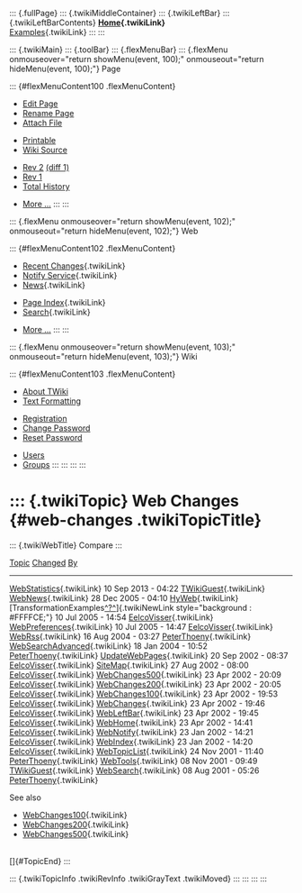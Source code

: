::: {.fullPage}
::: {.twikiMiddleContainer}
::: {.twikiLeftBar}
::: {.twikiLeftBarContents}
**[Home](WebHome){.twikiLink}**\
[Examples](TransformationExamples){.twikiLink}
:::
:::

::: {.twikiMain}
::: {.toolBar}
::: {.flexMenuBar}
::: {.flexMenu onmouseover="return showMenu(event, 100);" onmouseout="return hideMenu(event, 100);"}
Page

::: {#flexMenuContent100 .flexMenuContent}
-   [Edit
    Page](http://www.program-transformation.org/edit/Compare/WebChanges?t=1536827508)
-   [Rename
    Page](http://www.program-transformation.org/rename/Compare/WebChanges)
-   [Attach
    File](http://www.program-transformation.org/attach/Compare/WebChanges)

<!-- -->

-   [Printable](http://www.program-transformation.org/view/Compare/WebChanges?skin=print.pattern)
-   [Wiki
    Source](http://www.program-transformation.org/view/Compare/WebChanges?skin=text&raw=on&contenttype=text/plain)

<!-- -->

-   [Rev
    2](http://www.program-transformation.org/view/Compare/WebChanges?rev=1.2)
    [(diff 1)](http://www.program-transformation.org/rdiff/Compare/WebChanges?rev1=1.2&rev2=1.1)
-   [Rev
    1](http://www.program-transformation.org/view/Compare/WebChanges?rev=1.1)
-   [Total
    History](http://www.program-transformation.org/rdiff/Compare/WebChanges)

<!-- -->

-   [More
    \...](http://www.program-transformation.org/oops/Compare/WebChanges?template=oopsmore&param1=1.2&param2=1.2)
:::
:::

::: {.flexMenu onmouseover="return showMenu(event, 102);" onmouseout="return hideMenu(event, 102);"}
Web

::: {#flexMenuContent102 .flexMenuContent}
-   [Recent Changes](WebChanges){.twikiLink}
-   [Notify Service](WebNotify){.twikiLink}
-   [News](WebNews){.twikiLink}

<!-- -->

-   [Page Index](WebIndex){.twikiLink}
-   [Search](WebSearch){.twikiLink}

<!-- -->

-   [More
    \...](http://www.program-transformation.org/oops/Compare/WebChanges?template=oopsmore&param1=1.2&param2=1.2)
:::
:::

::: {.flexMenu onmouseover="return showMenu(event, 103);" onmouseout="return hideMenu(event, 103);"}
Wiki

::: {#flexMenuContent103 .flexMenuContent}
-   [About
    TWiki](http://www.program-transformation.org/view/TWiki/WebHome)
-   [Text
    Formatting](http://www.program-transformation.org/view/TWiki/TextFormattingRules)

<!-- -->

-   [Registration](http://www.program-transformation.org/view/TWiki/TWikiRegistration)
-   [Change
    Password](http://www.program-transformation.org/view/TWiki/ChangePassword)
-   [Reset
    Password](http://www.program-transformation.org/view/TWiki/ResetPassword)

<!-- -->

-   [Users](http://www.program-transformation.org/view/Main/TWikiUsers)
-   [Groups](http://www.program-transformation.org/view/Main/TWikiGroups)
:::
:::
:::
:::

::: {.twikiTopic}
Web Changes {#web-changes .twikiTopicTitle}
===========

::: {.twikiWebTitle}
Compare
:::

  [Topic](WebChanges@sortcol=0&table=1&up=0#sorted_table "Sort by this column")                                                                                                       [Changed](WebChanges@sortcol=1&table=1&up=0#sorted_table "Sort by this column")   [By](WebChanges@sortcol=2&table=1&up=0#sorted_table "Sort by this column")
  ----------------------------------------------------------------------------------------------------------------------------------------------------------------------------------- --------------------------------------------------------------------------------- ----------------------------------------------------------------------------
  [WebStatistics](../Main/WebStatistics){.twikiLink}                                                                                                                                  10 Sep 2013 - 04:22                                                               [TWikiGuest](../Main/TWikiGuest){.twikiLink}
  [WebNews](../Main/WebNews){.twikiLink}                                                                                                                                              28 Dec 2005 - 04:10                                                               [HyWeb](../Main/HyWeb){.twikiLink}
  [TransformationExamples[^?^](http://www.program-transformation.org/edit/Main/TransformationExamples?topicparent=Compare.WebChanges)]{.twikiNewLink style="background : #FFFFCE;"}   10 Jul 2005 - 14:54                                                               [EelcoVisser](../Main/EelcoVisser){.twikiLink}
  [WebPreferences](../Main/WebPreferences){.twikiLink}                                                                                                                                10 Jul 2005 - 14:47                                                               [EelcoVisser](../Main/EelcoVisser){.twikiLink}
  [WebRss](../Main/WebRss){.twikiLink}                                                                                                                                                16 Aug 2004 - 03:27                                                               [PeterThoeny](../Main/PeterThoeny){.twikiLink}
  [WebSearchAdvanced](../Main/WebSearchAdvanced){.twikiLink}                                                                                                                          18 Jan 2004 - 10:52                                                               [PeterThoeny](../Main/PeterThoeny){.twikiLink}
  [UpdateWebPages](../Main/UpdateWebPages){.twikiLink}                                                                                                                                20 Sep 2002 - 08:37                                                               [EelcoVisser](../Main/EelcoVisser){.twikiLink}
  [SiteMap](../Main/SiteMap){.twikiLink}                                                                                                                                              27 Aug 2002 - 08:00                                                               [EelcoVisser](../Main/EelcoVisser){.twikiLink}
  [WebChanges500](../Main/WebChanges500){.twikiLink}                                                                                                                                  23 Apr 2002 - 20:09                                                               [EelcoVisser](../Main/EelcoVisser){.twikiLink}
  [WebChanges200](../Main/WebChanges200){.twikiLink}                                                                                                                                  23 Apr 2002 - 20:05                                                               [EelcoVisser](../Main/EelcoVisser){.twikiLink}
  [WebChanges100](../Main/WebChanges100){.twikiLink}                                                                                                                                  23 Apr 2002 - 19:53                                                               [EelcoVisser](../Main/EelcoVisser){.twikiLink}
  [WebChanges](../Main/WebChanges){.twikiLink}                                                                                                                                        23 Apr 2002 - 19:46                                                               [EelcoVisser](../Main/EelcoVisser){.twikiLink}
  [WebLeftBar](../Main/WebLeftBar){.twikiLink}                                                                                                                                        23 Apr 2002 - 19:45                                                               [EelcoVisser](../Main/EelcoVisser){.twikiLink}
  [WebHome](../Main/WebHome){.twikiLink}                                                                                                                                              23 Apr 2002 - 14:41                                                               [EelcoVisser](../Main/EelcoVisser){.twikiLink}
  [WebNotify](../Main/WebNotify){.twikiLink}                                                                                                                                          23 Jan 2002 - 14:21                                                               [EelcoVisser](../Main/EelcoVisser){.twikiLink}
  [WebIndex](../Main/WebIndex){.twikiLink}                                                                                                                                            23 Jan 2002 - 14:20                                                               [EelcoVisser](../Main/EelcoVisser){.twikiLink}
  [WebTopicList](../Main/WebTopicList){.twikiLink}                                                                                                                                    24 Nov 2001 - 11:40                                                               [PeterThoeny](../Main/PeterThoeny){.twikiLink}
  [WebTools](../Main/WebTools){.twikiLink}                                                                                                                                            08 Nov 2001 - 09:49                                                               [TWikiGuest](../Main/TWikiGuest){.twikiLink}
  [WebSearch](../Main/WebSearch){.twikiLink}                                                                                                                                          08 Aug 2001 - 05:26                                                               [PeterThoeny](../Main/PeterThoeny){.twikiLink}

See also

-   [WebChanges100](../Main/WebChanges100){.twikiLink}
-   [WebChanges200](../Main/WebChanges200){.twikiLink}
-   [WebChanges500](../Main/WebChanges500){.twikiLink}

\
[]{#TopicEnd}
:::

::: {.twikiTopicInfo .twikiRevInfo .twikiGrayText .twikiMoved}
:::
:::
:::
:::
